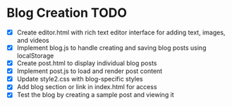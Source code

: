 # Blog Creation TODO

- [x] Create editor.html with rich text editor interface for adding text, images, and videos
- [x] Implement blog.js to handle creating and saving blog posts using localStorage
- [x] Create post.html to display individual blog posts
- [x] Implement post.js to load and render post content
- [x] Update style2.css with blog-specific styles
- [x] Add blog section or link in index.html for access
- [x] Test the blog by creating a sample post and viewing it
